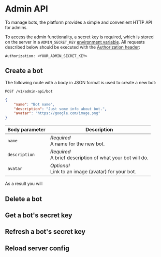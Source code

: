 # Admin API

To manage bots, the platform provides a simple and convenient HTTP API for admins.

To access the admin functionality, a secret key is required, which is stored on the server in a `ADMIN_SECRET_KEY` [environment variable](../configuration.md#environment-variables). All requests described below should be executed with the [Authorization header](https://developer.mozilla.org/en-US/docs/Web/HTTP/Headers/Authorization):

```nginx
Authorization: <YOUR_ADMIN_SECRET_KEY>
```

## Create a bot

The following route with a body in JSON format is used to create a new bot:

```nginx
POST /v1/admin-api/bot
```

```json
{
    "name": "Bot name",
    "description": "Just some info about bot.",
    "avatar": "https://google.com/image.png"
}
```

| Body parameter | Description                                                   |
| -------------- | ------------------------------------------------------------- |
| `name`         | _Required_ <br> A name for the new bot.                       |
| `description`  | _Required_ <br> A brief description of what your bot will do. |
| `avatar`       | _Optional_ <br> Link to an image (avatar) for your bot.       |

As a result you will

## Delete a bot

## Get a bot's secret key

## Refresh a bot's secret key

## Reload server config
